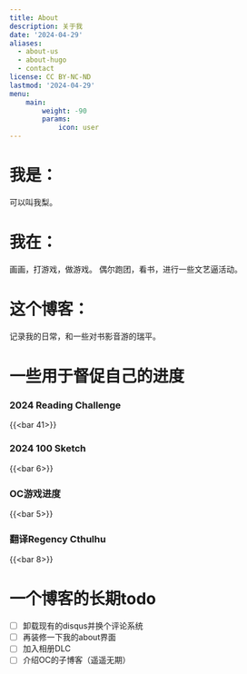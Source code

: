 ```yaml
---
title: About
description: 关于我
date: '2024-04-29'
aliases:
  - about-us
  - about-hugo
  - contact
license: CC BY-NC-ND
lastmod: '2024-04-29'
menu:
    main: 
        weight: -90
        params:
            icon: user
---
```


# 我是：
可以叫我梨。

# 我在：
画画，打游戏，做游戏。
偶尔跑团，看书，进行一些文艺逼活动。

# 这个博客：
记录我的日常，和一些对书影音游的瑞平。

# 一些用于督促自己的进度

### 2024 Reading Challenge
{{<bar 41>}}

### 2024 100 Sketch
{{<bar 6>}}

### OC游戏进度
{{<bar 5>}}

### 翻译Regency Cthulhu
{{<bar 8>}}

# 一个博客的长期todo
- [ ] 卸载现有的disqus并换个评论系统
- [ ] 再装修一下我的about界面
- [ ] 加入相册DLC
- [ ] 介绍OC的子博客（遥遥无期）
